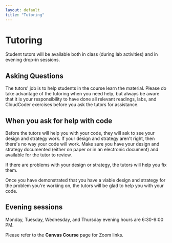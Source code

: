 ```yaml
---
layout: default
title: "Tutoring"
---
```


# Tutoring

Student tutors will be available both in class (during lab activities) and in evening drop-in sessions.

## Asking Questions

The tutors' job is to help students in the course learn the material.  Please do take advantage of the tutoring when you need help, but always be aware that it is your responsibility to have done all relevant readings, labs, and CloudCoder exercises before you ask the tutors for assistance.  

## When you ask for help with code

Before the tutors will help you with your code, they will ask to see your design and strategy work.  If your design and strategy aren't right, then there's no way your code will work.  Make sure you have your design and strategy documented (either on paper or in an electronic document) and available for the tutor to review.

If there are problems with your design or strategy, the tutors will help you fix them.

Once you have demonstrated that you have a viable design and strategy for the problem you're working on, the tutors will be glad to help you with your code.

<!--
## In class

The in-class tutors are:

* Section 101 (Hovemeyer, 8:00-9:15): Samantha Kiser
* Section 102 (Hovemeyer, 9:30-10:45): Cody Spath
* Section 103 (Hovemeyer, 11:00-12:15): Patrick Hock
* Section 104 (Jindal, 11:00-12:15): Bryan Soto (Tuesday), Kaitlyn Graf (Thursday)
* Section 105 (Jindal, 12:30-1:45): Greg Plachno (Tuesday), Kaitlyn Graf (Thursday)
* Section 106 (Hovemeyer, 2:00-3:15): Jason Constantine
-->

## Evening sessions

Monday, Tuesday, Wednesday, and Thursday evening hours are 6:30-9:00 PM.

Please refer to the **Canvas Course** page for Zoom links.
<!--

**Important**: Be aware that the evening sessions can be very busy close to an assignment deadline.  Your best bet is to *start assignments early* and *ask questions early* to avoid the rush.

The evening tutors are:

* Monday (6:30-8:30): Bill Taylor, Kaitlyn Graf, Jason Constantine
* Tuesday (6:30-8:30): Chase Teichmann, Phil Norris, Bryan Soto
* Wednesday (6:30-8:30): Phil Norris, Cody Spath, Chase Teichmann
* Thursday (6:30-8:30): Ryan Vincent, Bryan Soto, Greg Plachno
-->

<!-- vim:set wrap: ­-->
<!-- vim:set linebreak: -->
<!-- vim:set nolist: -->
